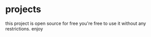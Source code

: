 # projects
this project is open source for free 
you're free to use it without any restrictions.
enjoy

